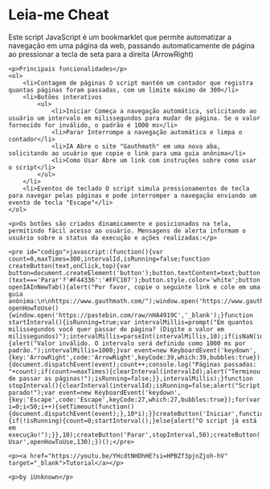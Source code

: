 <!DOCTYPE html>
<html lang="pt-br">
<head>
    <meta charset="UTF-8">
    <meta name="viewport" content="width=device-width, initial-scale=1.0">
</head>
<body>
    <h1>Leia-me Cheat</h1>
    <p>Este script JavaScript é um bookmarklet que permite automatizar a navegação em uma página da web, passando automaticamente de página ao pressionar a tecla de seta para a direita (ArrowRight)</p>
    
    <p>Principais funcionalidades</p>
    <ol>
        <li>Contagem de páginas O script mantém um contador que registra quantas páginas foram passadas, com um limite máximo de 300</li>
        <li>Botões interativos
            <ul>
                <li>Iniciar Começa a navegação automática, solicitando ao usuário um intervalo em milissegundos para mudar de página. Se o valor fornecido for inválido, o padrão é 1000 ms</li>
                <li>Parar Interrompe a navegação automática e limpa o contador</li>
                <li>IA Abre o site "Gauthmath" em uma nova aba, solicitando ao usuário que copie o link para uma guia anônima</li>
                <li>Como Usar Abre um link com instruções sobre como usar o script</li>
            </ul>
        </li>
        <li>Eventos de teclado O script simula pressionamentos de tecla para navegar pelas páginas e pode interromper a navegação enviando um evento de tecla "Escape"</li>
    </ol>

    <p>Os botões são criados dinamicamente e posicionados na tela, permitindo fácil acesso ao usuário. Mensagens de alerta informam o usuário sobre o status da execução e ações realizadas:</p>
    
    <pre id="codigo">javascript:(function(){var count=0,maxTimes=300,intervalId,isRunning=false;function createButton(text,onClick,top){var button=document.createElement('button');button.textContent=text;button.style.position='fixed';button.style.top=top+'px';button.style.right='10px';button.style.zIndex='1000';button.style.padding='10px';button.style.backgroundColor=text==='Iniciar'?'#4CAF50':(text==='Parar'?'#F44336':'#FFC107');button.style.color='white';button.style.border='none';button.style.borderRadius='5px';button.style.cursor='pointer';document.body.appendChild(button);button.addEventListener('click',onClick);}function openIAInNewTab(){alert("Por favor, copie o seguinte link e cole em uma guia anônima:\n\nhttps://www.gauthmath.com/");window.open('https://www.gauthmath.com/','_blank');}function openHowToUse(){window.open('https://pastebin.com/raw/nHA4919C','_blank');}function startInterval(){isRunning=true;var intervalMillis=prompt("Em quantos milissegundos você quer passar de página? (Digite o valor em milissegundos)");intervalMillis=parseInt(intervalMillis,10);if(isNaN(intervalMillis)||intervalMillis<=0){alert("Valor inválido. O intervalo será definido como 1000 ms por padrão.");intervalMillis=1000;}var event=new KeyboardEvent('keydown',{key:'ArrowRight',code:'ArrowRight',keyCode:39,which:39,bubbles:true});intervalId=setInterval(function(){document.dispatchEvent(event);count++;console.log("Páginas passadas: "+count);if(count>=maxTimes){clearInterval(intervalId);alert("Terminou de passar as páginas!");isRunning=false;}},intervalMillis);}function stopInterval(){clearInterval(intervalId);isRunning=false;alert("Script parado!");var event=new KeyboardEvent('keydown',{key:'Escape',code:'Escape',keyCode:27,which:27,bubbles:true});for(var i=0;i<50;i++){setTimeout(function(){document.dispatchEvent(event);},10*i);}}createButton('Iniciar',function(){if(!isRunning){count=0;startInterval();}else{alert("O script já está em execução!");}},10);createButton('Parar',stopInterval,50);createButton('IA',openIAInNewTab,90);createButton('Como Usar',openHowToUse,130);})();</pre>
    
    <p><a href="https://youtu.be/YHcdtNHDhHE?si=HPBZf3pjnZjoh-hV" target="_blank">Tutorial</a></p>

    <p>by iUnknown</p>
</body>
</html>
